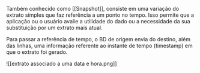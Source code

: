 Também conhecido como [[Snapshot]], consiste em uma variação do extrato simples que faz referência a um ponto no tempo. Isso permite que a aplicação ou o usuário avalie a utilidade do dado ou a necessidade da sua substituição por um extrato mais atual.

Para passar a referência de tempo, o BD de origem envia do destino, além das linhas, uma informação referente ao instante de tempo (timestamp) em que o extrato foi gerado.

![[extrato associado a uma data e hora.png]]